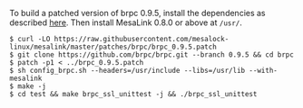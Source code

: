 To build a patched version of brpc 0.9.5, install the dependencies as described
[here](https://github.com/brpc/brpc/blob/master/docs/cn/getting_started.md).
Then install MesaLink 0.8.0 or above at `/usr/`.

```shell
$ curl -LO https://raw.githubusercontent.com/mesalock-linux/mesalink/master/patches/brpc/brpc_0.9.5.patch
$ git clone https://github.com/brpc/brpc.git --branch 0.9.5 && cd brpc
$ patch -p1 < ../brpc_0.9.5.patch
$ sh config_brpc.sh --headers=/usr/include --libs=/usr/lib --with-mesalink
$ make -j
$ cd test && make brpc_ssl_unittest -j && ./brpc_ssl_unittest
```

